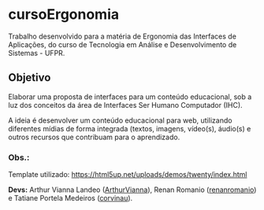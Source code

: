# cursoErgonomia

Trabalho desenvolvido para a matéria de Ergonomia das Interfaces de Aplicações, do curso de Tecnologia em Análise e Desenvolvimento de Sistemas - UFPR.

## Objetivo

Elaborar uma proposta de interfaces para um conteúdo educacional, sob a luz dos conceitos da área de Interfaces Ser Humano Computador (IHC).

A ideia é desenvolver um conteúdo educacional para web, utilizando diferentes mídias de forma integrada (textos, imagens, vídeo(s), áudio(s) e outros recursos que contribuam para o aprendizado.

### Obs.:

Template utilizado: https://html5up.net/uploads/demos/twenty/index.html

**Devs:** Arthur Vianna Landeo ([ArthurVianna](https://github.com/ArthurVianna)), Renan Romanio ([renanromanio](https://github.com/renanromanio)) e Tatiane Portela Medeiros ([corvinau](https://github.com/corvinau)).
